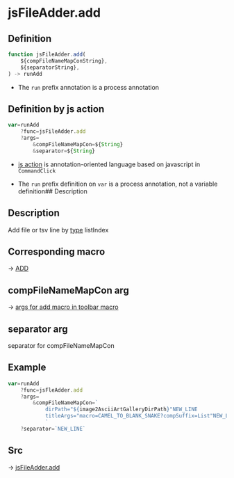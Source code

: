 # jsFileAdder.add

## Definition

```js.js
function jsFileAdder.add(
	${compFileNameMapConString},
	${separatorString},
) -> runAdd
```

- The `run` prefix annotation is a process annotation
## Definition by js action

```js.js
var=runAdd
	?func=jsFileAdder.add
	?args=
		&compFileNameMapCon=${String}
		&separator=${String}
```

- [js action](#) is annotation-oriented language based on javascript in `CommandClick`

- The `run` prefix definition on `var` is a process annotation, not a variable definition## Description

## Description

Add file or tsv line by [type](https://github.com/puutaro/CommandClick/blob/master/md/developer/configs/listIndexConfig.md##type) listIndex

## Corresponding macro

-> [ADD](https://github.com/puutaro/CommandClick/blob/master/md/developer/js_action/js_action_macro_for_toolbar.md#add)

## compFileNameMapCon arg

-> [args for add macro in toolbar macro](https://github.com/puutaro/CommandClick/blob/master/md/developer/js_action/js_action_macro_for_toolbar.md#args-for-add)

## separator arg

separator for compFileNameMapCon

## Example

```js.js
var=runAdd
    ?func=jsFleAdder.add
    ?args=
        &compFileNameMapCon=`
            dirPath="${image2AsciiArtGalleryDirPath}"NEW_LINE
            titleArgs="macro=CAMEL_TO_BLANK_SNAKE?compSuffix=List"NEW_LINE
            `
    ?separator=`NEW_LINE`
```



## Src

-> [jsFileAdder.add](https://github.com/puutaro/CommandClick/blob/master/app/src/main/java/com/puutaro/commandclick/fragment_lib/terminal_fragment/js_interface/toolbar/JsFileAdder.kt#L41)


